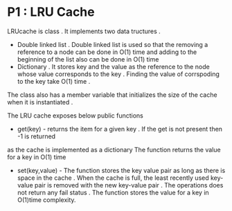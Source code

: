 # P1 : LRU Cache 
LRUcache is  class . It implements two data tructures . 
* Double linked list  . Double linked list is used so that the removing a reference to a node can be done  in O(1) time and adding to the beginning of the list also can be done in O(1) time 
* Dictionary .  It stores key and the value as the reference to the node whose value corresponds to the key . Finding the value of corrspoding to the key take O(1) time . 

The class also has  a member variable that initializes the size of the cache when it is instantiated  . 


The LRU cache exposes below public functions  
* get(key) -  returns the item for a given key . If the get is not present then  -1 is returned

as the cache is implemented as a dictionary
The function returns the  value for a key in O(1) time
* set(key,value) - The function stores the key value pair as long as there is space in the cache . 
When the cache is full, the least recently used key-value pair is removed with the new key-value pair . The operations does not return any fail status . 
The function stores the value for a key in O(1)time complexity. 

 



